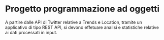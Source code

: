 # Progetto programmazione ad oggetti
A partire dalle API di Twitter relative a Trends e Location, tramite un applicativo di tipo REST API, si devono effetuare analisi e statistiche relative ai dati processati in input.
